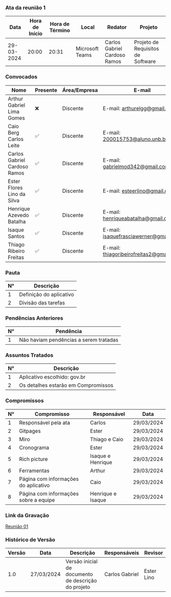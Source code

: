 
### Ata da reunião 1
| Data       | Hora de Início | Hora de Término | Local           | Redator               | Projeto       |
|------------|-----------------|------------------|-----------------|-----------------------|---------------|
| 29-03-2024 | 20:00           | 20:31            | Microsoft Teams | Carlos Gabriel Cardoso Ramos | Projeto de Requisitos de Software|

### Convocados
| Nome                                  | Presente | Área/Empresa | E-mail                                |
|---------------------------------------|----------|--------------|---------------------------------------|
| Arthur Gabriel Lima Gomes                  | ❌       | Discente     | E-mail: arthurelgg@gmail.com |
| Caio Berg Carlos Leite            | ✅       | Discente     | E-mail: 200015753@aluno.unb.br        |
| Carlos Gabriel Cardoso Ramos                | ✅       | Discente     | E-mail: gabrielmod342@gmail.com    |
| Ester Flores Lino da Silva                | ✅       | Discente     | E-mail: esteerlino@gmail.com   |
| Henrique Azevedo Batalha             | ✅       | Discente     | E-mail:  henriqueabatalha@gmail.com     |
| Isaque Santos | ✅        | Discente     | E-mail: isaquefrasciawerner@gmail.com        |
| Thiago Ribeiro Freitas                   | ✅       | Discente     | E-mail: thiagoribeirofreitas2@gmail.com         |

### Pauta
| N°  | Descrição                                         |
|-----|---------------------------------------------------|
| 1   | Definição do aplicativo                  |
| 2   | Divisão das tarefas     |


### Pendências Anteriores
| N°  | Pendência                                          |
|-----|----------------------------------------------------|
| 1   | Não haviam pendências a serem tratadas            |

### Assuntos Tratados
| N°  | Descrição                                           |
|-----|-----------------------------------------------------|
| 1   | Aplicativo escolhido: gov.br              |
| 2   | Os detalhes estarão em Compromissos |



### Compromissos
| N°  | Compromisso                           | Responsável        | Data       |
|-----|---------------------------------------|--------------------|------------|
| 1   | Responsável pela ata                  | Carlos               | 29/03/2024 |
| 2   | Gitpages                           | Ester             | 29/03/2024  |
| 3   | Miro                         |   Thiago e Caio    | 29/03/2024  |
| 4   | Cronograma                         | Ester    | 29/03/2024 |
| 5   | Rich picture                           | Isaque e Henrique           | 29/03/2024  |
| 6   | Ferramentas                    | Arthur              | 29/03/2024 |
| 7   | Página com informações do aplicativo                    | Caio              | 29/03/2024 |
| 8   | Página com informações sobre a equipe                    | Henrique e Isaque              | 29/03/2024  |

### Link da Gravação
[Reunião 01](https://youtu.be/_kY4izuilSY)

### Histórico de Versão
| Versão | Data       | Descrição                           | Responsáveis          | Revisor        |
|--------|------------|-------------------------------------|------------------------|----------------|
|1.0	|27/03/2024|	Versão inicial de documento de descrição do projeto	|Carlos	Gabriel |Ester Lino |


